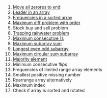 1. [Move all zerores to end](.\Move_all_Zeroes_to_end.cpp)
2. [Leader in an array](.\Leaders_in_an_array.cpp)
3. [Frequencies in a sorted array](.\Frequencies_in_Sorted_array.cpp)
4. [Maximum diff problem with order](.\Maximum_difference_with_order.cpp)
5. Stock buy and sell problem
6. [Trapping rainwater problem](.\Trapping_rain_water.cpp)
7. [Maximum consecutive 1s](.\Maximum_Consecutive_1s.cpp)
8. [Maximum subarray sum](.\Maximum_Subarray_Sum.cpp)
9. [Longest even odd subarray](.\Longest_Even_Odd_Subarray.cpp)
10. [Maximum circular sum subarray](.\Maximum_Circular_Subarray_Sum.cpp)
11. [Majority element](.\Majority_Element.cpp)
12. Minimum consecutive flips
13. Frequencies of limited range array elements
14. Smallest positive missing number
15. Rearrange array alternatively
16. Maximum index
17. Check if array is sorted and rotated